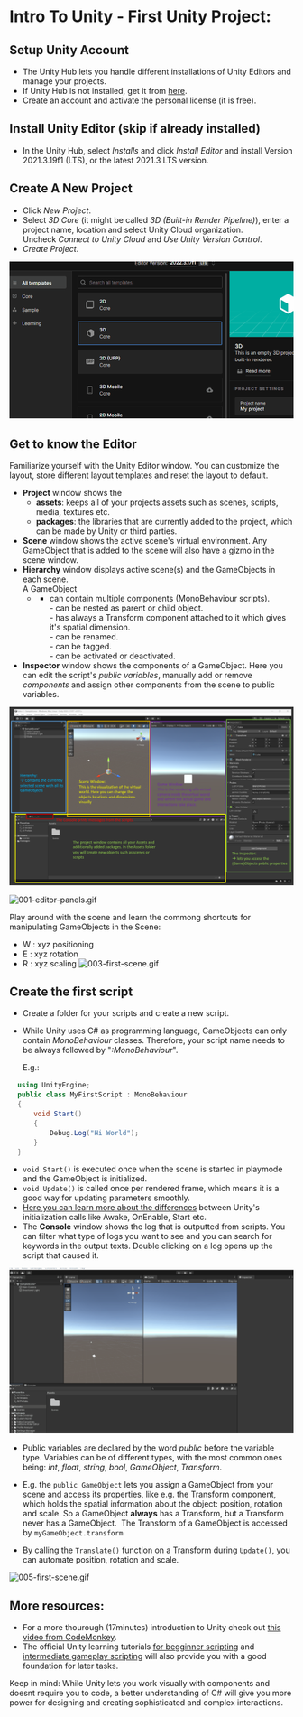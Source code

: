 # Intro To Unity - First Unity Project:
## Setup Unity Account
- The Unity Hub lets you handle different installations of Unity Editors and manage your projects.
- If Unity Hub is not installed, get it from [here](https://unity.com/download).
- Create an account and activate the personal license (it is free).

## Install Unity Editor (skip if already installed)
- In the Unity Hub, select _Installs_ and click _Install Editor_ and install Version 2021.3.19f1 (LTS), or the latest 2021.3 LTS version.
## Create A New Project
- Click _New Project_.
- Select _3D Core_ (it might be called _3D (Built-in Render Pipeline)_), enter a project name, location and select Unity Cloud organization. Uncheck _Connect to Unity Cloud_ and _Use Unity Version Control_.
- _Create Project_.

  
![000-create-project.gif](../_resources/000-create-project.gif "000-create-project.gif")


## Get to know the Editor
Familiarize yourself with the Unity Editor window. You can customize the layout, store different layout templates and reset the layout to default.

- **Project** window shows the
    - **assets**: keeps all of your projects assets such as scenes, scripts, media, textures etc.
    - **packages**: the libraries that are currently added to the project, which can be made by Unity or third parties.
- **Scene** window shows the active scene's virtual environment. Any GameObject that is added to the scene will also have a gizmo in the scene window.
- **Hierarchy** window displays active scene(s) and the GameObjects in each scene.  
    A GameObject
    - - can contain multiple components (MonoBehaviour scripts).  
            \- can be nested as parent or child object.  
            \- has always a Transform component attached to it which gives it's spatial dimension.  
            \- can be renamed.  
            \- can be tagged.  
            \- can be activated or deactivated.
- **Inspector** window shows the components of a GameObject. Here you can edit the script's _public variables_, manually add or remove _components_ and assign other components from the scene to public variables.


![71afe71fadbd0d46764c3a797e5079aa.png](../_resources/71afe71fadbd0d46764c3a797e5079aa.png)


![001-editor-panels.gif](../_resources/001-editor-panels.gif)


Play around with the scene and learn the commong shortcuts for manipulating GameObjects in the Scene:
- W : xyz positioning
- E : xyz rotation
- R : xyz scaling
![003-first-scene.gif](../_resources/003-first-scene.gif)


## Create the first script

- Create a folder for your scripts and create a new script.
- While Unity uses C# as programming language, GameObjects can only contain _MonoBehaviour_ classes. Therefore, your script name needs to be always followed by "_:MonoBehaviour_".

  E.g.:
  
```cs
  using UnityEngine;
  public class MyFirstScript : MonoBehaviour
  {
      void Start()
      {
          Debug.Log("Hi World");
      }
  }
```
        
- `void Start()` is executed once when the scene is started in playmode and the GameObject is initialized.
- `void Update()` is called once per rendered frame, which means it is a good way for updating parameters smoothly.
- [Here you can learn more about the differences](https://learn.unity.com/tutorial/awake-and-start) between Unity's initialization calls like Awake, OnEnable, Start etc. 
- The **Console** window shows the log that is outputted from scripts. You can filter what type of logs you want to see and you can search for keywords in the output texts. Double clicking on a log opens up the script that caused it.

    
![004-first-scene.gif](../_resources/004-first-scene.gif)


- Public variables are declared by the word _public_ before the variable type. Variables can be of different types, with the most common ones being: _int_, _float_, _string_, _bool_, _GameObject_, _Transform_.

- E.g. the `public GameObject` lets you assign a GameObject from your scene and access its properties, like e.g. the Transform component, which holds the spatial information about the object: position, rotation and scale. So a GameObject **always** has a Transform, but a Transform never has a GameObject.  The Transform of a GameObject is accessed by `myGameObject.transform`
- By calling the `Translate()` function on a Transform during `Update()`, you can automate position, rotation and scale.



![005-first-scene.gif](../_resources/005-first-scene.gif)


## More resources:

- For a more thourough (17minutes) introduction to Unity check out [this video from CodeMonkey](https://www.youtube.com/watch?v=E6A4WvsDeLE).
- The official Unity learning tutorials [for begginner scripting](https://learn.unity.com/project/beginner-gameplay-scripting?uv=2019.3) and [intermediate gameplay scripting](https://learn.unity.com/project/intermediate-gameplay-scripting) will also provide you with a good foundation for later tasks.

Keep in mind: While Unity lets you work visually with components and doesnt require you to code, a better understanding of C# will give you more power for designing and creating sophisticated and complex interactions.
